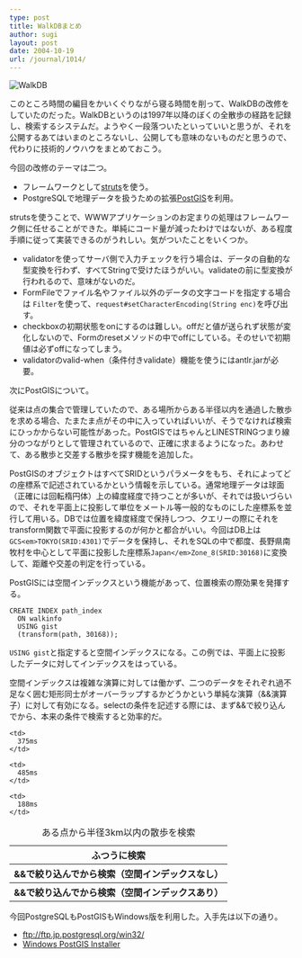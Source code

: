```yaml
---
type: post
title: WalkDBまとめ
author: sugi
layout: post
date: 2004-10-19
url: /journal/1014/
---
```

<div class="photo">
  <img alt="WalkDB" src="/images/walkdb.png" border="0" />
</div>

このところ時間の編目をかいくぐりながら寝る時間を削って、WalkDBの改修をしていたのだった。WalkDBというのは1997年以降のぼくの全散歩の経路を記録し、検索するシステムだ。ようやく一段落ついたといっていいと思うが、それを公開するあてはいまのところないし、公開しても意味のないものだと思うので、代わりに技術的ノウハウをまとめておこう。

今回の改修のテーマは二つ。

  * フレームワークとして<a href="http://struts.apache.org/" onclick="_gaq.push(['_trackEvent', 'outbound-article', 'http://struts.apache.org/', 'struts']);" >struts</a>を使う。
  * PostgreSQLで地理データを扱うための拡張<a href="http://postgis.refractions.net/" onclick="_gaq.push(['_trackEvent', 'outbound-article', 'http://postgis.refractions.net/', 'PostGIS']);" >PostGIS</a>を利用。

strutsを使うことで、WWWアプリケーションのお定まりの処理はフレームワーク側に任せることができた。単純にコード量が減ったわけではないが、ある程度手順に従って実装できるのがうれしい。気がついたことをいくつか。

  * validatorを使ってサーバ側で入力チェックを行う場合は、データの自動的な型変換を行わず、すべてStringで受けたほうがいい。validateの前に型変換が行われるので、意味がないのだ。
  * FormFileでファイル名やファイル以外のデータの文字コードを指定する場合は `Filter`を使って、`request#setCharacterEncoding(String enc)`を呼び出す。
  * checkboxの初期状態をonにするのは難しい。offだと値が送られず状態が変化しないので、Formのresetメソッドの中でoffにしている。そのせいで初期値は必ずoffになってしまう。
  * validatorのvalid-when（条件付きvalidate）機能を使うにはantlr.jarが必要。

次にPostGISについて。

従来は点の集合で管理していたので、ある場所からある半径以内を通過した散歩を求める場合、たまたま点がその中に入っていればいいが、そうでなければ検索にひっかからない可能性があった。PostGISではちゃんとLINESTRINGつまり線分のつながりとして管理されているので、正確に求まるようになった。あわせて、ある散歩と交差する散歩を探す機能を追加した。

PostGISのオブジェクトはすべてSRIDというパラメータをもち、それによってどの座標系で記述されているかという情報を示している。通常地理データは球面（正確には回転楕円体）上の緯度経度で持つことが多いが、それでは扱いづらいので、それを平面上に投影して単位をメートル等一般的なものにした座標系を並行して用いる。DBでは位置を緯度経度で保持しつつ、クエリーの際にそれをtransform関数で平面に投影するのが何かと都合がいい。今回はDB上は`GCS<em>TOKYO(SRID:4301)`でデータを保持し、それをSQLの中で都度、長野県南牧村を中心として平面に投影した座標系`Japan</em>Zone_8(SRID:30168)`に変換して、距離や交差の判定を行っている。

PostGISには空間インデックスという機能があって、位置検索の際効果を発揮する。

    CREATE INDEX path_index
      ON walkinfo
      USING gist
      (transform(path, 30168));
    

`USING gist`と指定すると空間インデックスになる。この例では、平面上に投影したデータに対してインデックスをはっている。

空間インデックスは複雑な演算に対しては働かず、二つのデータをそれぞれ過不足なく囲む矩形同士がオーバーラップするかどうかという単純な演算（&&演算子）に対して有効になる。selectの条件を記述する際には、まず&&で絞り込んでから、本来の条件で検索すると効率的だ。

<table>
  <caption>ある点から半径3km以内の散歩を検索</caption> 
  
  <tr>
    <th>
      ふつうに検索
    </th>
    
    <td>
      375ms
    </td>
  </tr>
  
  <tr>
    <th>
      &&で絞り込んでから検索（空間インデックスなし）
    </th>
    
    <td>
      485ms
    </td>
  </tr>
  
  <tr>
    <th>
      &&で絞り込んでから検索（空間インデックスあり）
    </th>
    
    <td>
      188ms
    </td>
  </tr>
</table>

今回PostgreSQLもPostGISもWindows版を利用した。入手先は以下の通り。

  * <ftp://ftp.jp.postgresql.org/win32/>
  * <a href="http://dcmms.sourceforge.net/postgis_installer.php" onclick="_gaq.push(['_trackEvent', 'outbound-article', 'http://dcmms.sourceforge.net/postgis_installer.php', 'Windows PostGIS Installer']);" >Windows PostGIS Installer</a>

